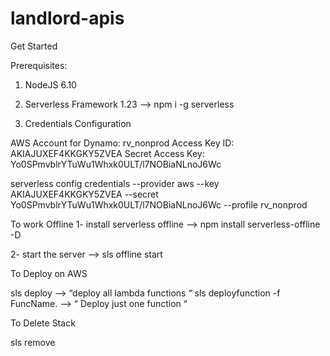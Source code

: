 # landlord-apis

Get Started

Prerequisites:

1) NodeJS 6.10
2) Serverless Framework 1.23 —> npm i -g serverless

3) Credentials Configuration 

AWS Account for Dynamo: rv_nonprod 
Access Key ID: AKIAJUXEF4KKGKY5ZVEA
Secret Access Key: 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

serverless config credentials --provider aws --key AKIAJUXEF4KKGKY5ZVEA --secret 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 --profile rv_nonprod


To work Offline 
 1- install serverless offline —> npm install serverless-offline -D

 2- start the server —> sls offline start
  
To Deploy on AWS 

sls deploy —> “deploy all lambda functions “ 
sls deployfunction -f FuncName.  —> “ Deploy just one function “

To Delete Stack 

sls remove

